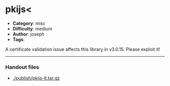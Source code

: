 pkijs<
======================

- **Category**: misc
- **Difficulty**: medium
- **Author**: joseph
- **Tags**: 

A certificate validation issue affects this library in v3.0.15. Please exploit it!

---

### Handout files

- [./publish/pkijs-lt.tar.gz](./publish/pkijs-lt.tar.gz)
